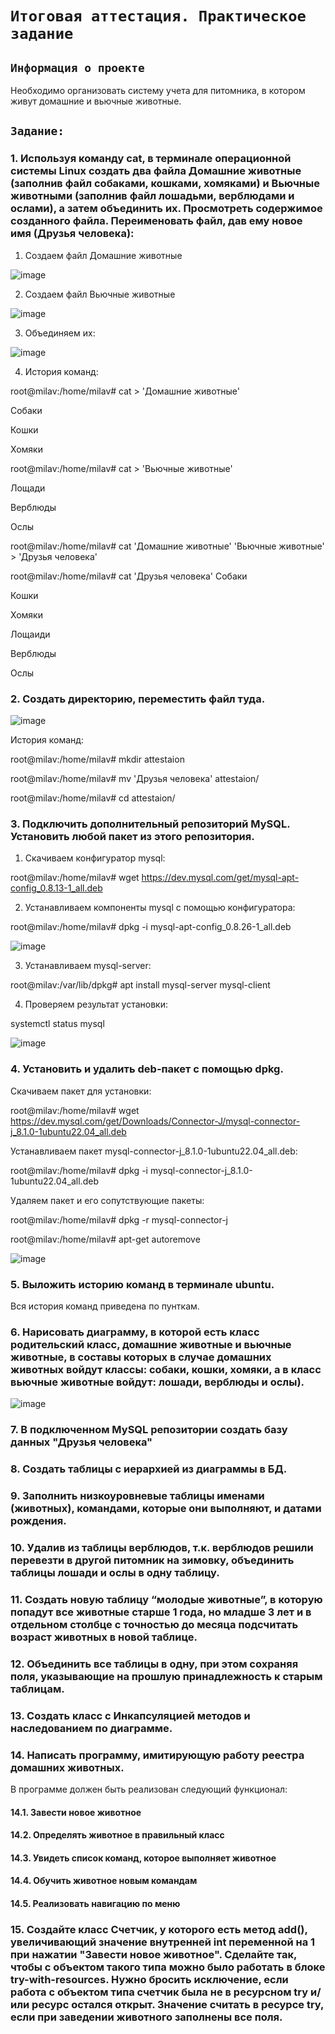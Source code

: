 # `Итоговая аттестация. Практическое задание`

## `Информация о проекте`
Необходимо организовать систему учета для питомника, в котором живут домашние и вьючные животные.

## `Задание:`

### 1. Используя команду cat, в терминале операционной системы Linux создать два файла Домашние животные (заполнив файл собаками, кошками, хомяками) и Вьючные животными (заполнив файл лошадьми, верблюдами и ослами), а затем объединить их. Просмотреть содержимое созданного файла. Переименовать файл, дав ему новое имя (Друзья человека):

  1. Создаем файл Домашние животные

![image](https://github.com/MilaVoroina97/Final_Attestation/assets/96314768/cee1121b-a431-4efc-b583-a74a2ffd79ce)


  2. Создаем файл Вьючные животные

![image](https://github.com/MilaVoroina97/Final_Attestation/assets/96314768/86945396-b32e-4234-9def-2d29d68bd7dc)

  3. Объединяем их:

![image](https://github.com/MilaVoroina97/Final_Attestation/assets/96314768/e5305844-28cb-4ea5-b292-44d49b5df9ec)

  4. История команд:

     
root@milav:/home/milav# cat > 'Домашние животные'

Собаки

Кошки

Хомяки

root@milav:/home/milav# cat > 'Вьючные животные'

Лощади

Верблюды

Ослы

root@milav:/home/milav# cat 'Домашние животные' 'Вьючные животные' > 'Друзья человека'

root@milav:/home/milav# cat 'Друзья человека'
Собаки

Кошки

Хомяки

Лощаиди

Верблюды

Ослы

### 2. Создать директорию, переместить файл туда.

![image](https://github.com/MilaVoroina97/Final_Attestation/assets/96314768/a31f2586-4891-48ab-a1d0-a9bcae0bff19)

История команд:

root@milav:/home/milav# mkdir attestaion

root@milav:/home/milav# mv 'Друзья человека' attestaion/

root@milav:/home/milav# cd attestaion/


### 3. Подключить дополнительный репозиторий MySQL. Установить любой пакет из этого репозитория.

  1. Скачиваем конфигуратор mysql:

root@milav:/home/milav# wget https://dev.mysql.com/get/mysql-apt-config_0.8.13-1_all.deb

  2. Устанавливаем компоненты mysql с помощью конфигуратора:

root@milav:/home/milav# dpkg -i mysql-apt-config_0.8.26-1_all.deb

![image](https://github.com/MilaVoroina97/Final_Attestation/assets/96314768/c50dcb62-1608-4a79-ad7d-1097169a1e91)

  3. Устанавливаем mysql-server:

root@milav:/var/lib/dpkg# apt install mysql-server mysql-client

  4. Проверяем результат установки:

systemctl status mysql

![image](https://github.com/MilaVoroina97/Final_Attestation/assets/96314768/6bc484b6-8490-49f6-a0fa-e98a541ef52c)

### 4. Установить и удалить deb-пакет с помощью dpkg.

Скачиваем пакет для установки:

root@milav:/home/milav# wget https://dev.mysql.com/get/Downloads/Connector-J/mysql-connector-j_8.1.0-1ubuntu22.04_all.deb

Устанавливаем пакет mysql-connector-j_8.1.0-1ubuntu22.04_all.deb:

root@milav:/home/milav# dpkg -i mysql-connector-j_8.1.0-1ubuntu22.04_all.deb

Удаляем пакет и его сопутствующие пакеты:

root@milav:/home/milav# dpkg -r mysql-connector-j

root@milav:/home/milav# apt-get autoremove

![image](https://github.com/MilaVoroina97/Final_Attestation/assets/96314768/9a874829-44f8-4b1b-9373-d805370eb1df)



### 5. Выложить историю команд в терминале ubuntu.

  Вся история команд приведена по пунткам.

### 6. Нарисовать диаграмму, в которой есть класс родительский класс, домашние животные и вьючные животные, в составы которых в случае домашних животных войдут классы: собаки, кошки, хомяки, а в класс вьючные животные войдут: лошади, верблюды и ослы).
![image](https://github.com/MilaVoroina97/Final_Attestation/assets/96314768/d8416f71-6e11-47b7-8b8a-642ccc22d74f)



### 7. В подключенном MySQL репозитории создать базу данных "Друзья человека"

### 8. Создать таблицы с иерархией из диаграммы в БД.

### 9. Заполнить низкоуровневые таблицы именами (животных), командами, которые они выполняют, и датами рождения.

### 10. Удалив из таблицы верблюдов, т.к. верблюдов решили перевезти в другой питомник на зимовку, объединить таблицы лошади и ослы в одну таблицу.

### 11. Создать новую таблицу “молодые животные”, в которую попадут все животные старше 1 года, но младше 3 лет и в отдельном столбце с точностью до месяца подсчитать возраст животных в новой таблице.

### 12. Объединить все таблицы в одну, при этом сохраняя поля, указывающие на прошлую принадлежность к старым таблицам.

### 13. Создать класс с Инкапсуляцией методов и наследованием по диаграмме.

### 14. Написать программу, имитирующую работу реестра домашних животных.
В программе должен быть реализован следующий функционал:

#### 14.1. Завести новое животное
#### 14.2. Определять животное в правильный класс
#### 14.3. Увидеть список команд, которое выполняет животное
#### 14.4. Обучить животное новым командам
#### 14.5. Реализовать навигацию по меню

  ### 15. Создайте класс Счетчик, у которого есть метод add(), увеличивающий значение внутренней int переменной на 1 при нажатии "Завести новое животное". Сделайте так, чтобы с объектом такого типа можно было работать в блоке try-with-resources. Нужно бросить исключение, если работа с объектом типа счетчик была не в ресурсном try и/или ресурс остался открыт. Значение считать в ресурсе try, если при заведении животного заполнены все поля.
